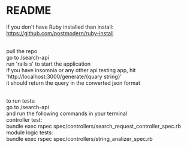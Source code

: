 # README

if you don't have Ruby installed than install: https://github.com/postmodern/ruby-install

<br />pull the repo
<br />go to /search-api
<br />run 'rails s' to start the application
<br />if you have insomnia or any other api testing app, hit 'http://localhost:3000/generate/{quary string}'
<br />it should return the query in the converted json format

<br />to run tests:
<br />go to /search-api
<br />and run the following commands in your terminal
<br />controller test:
<br />bundle exec rspec spec/controllers/search_request_controller_spec.rb
<br />module logic tests:
<br />bundle exec rspec spec/controllers/string_analizer_spec.rb

